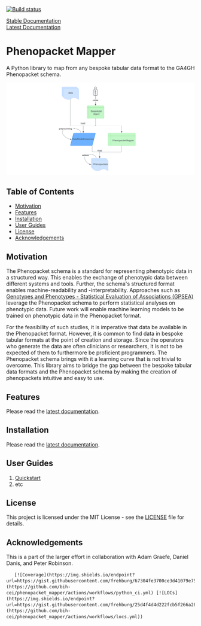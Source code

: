 [![Build status](https://github.com/bih-cei/phenopacket_mapper/workflows/CI/badge.svg)](https://github.com/bih-cei/phenopacket_mapper/actions/workflows/python_ci.yml)

[Stable Documentation](https://bih-cei.github.io/phenopacket_mapper/stable/)  
[Latest Documentation](https://bih-cei.github.io/phenopacket_mapper/latest/)  

# Phenopacket Mapper

A Python library to map from any bespoke tabular data format to the GA4GH Phenopacket schema.

![Mapping Flow](res/imgs/docs/phenopacket_mapper_flow_simplified_.png)

## Table of Contents

- [Motivation](#motivation)
- [Features](#features)
- [Installation](#installation)
- [User Guides](#user-guides)
- [License](#license)
- [Acknowledgements](#acknowledgements)

## Motivation

The Phenopacket schema is a standard for representing phenotypic data in a structured way. This enables the exchange of 
phenotypic data between different systems and tools. Further, the schema's structured format enables machine-readability
and -interpretability. Approaches such as [Genotypes and Phenotypes - Statistical Evaluation of Associations (GPSEA)](https://github.com/monarch-initiative/gpsea)
leverage the Phenopacket schema to perform statistical analyses on phenotypic data. Future work will enable machine learning
models to be trained on phenotypic data in the Phenopacket format.

For the feasibility of such studies, it is imperative that data be available in the Phenopacket format. However, it is
common to find data in bespoke tabular formats at the point of creation and storage. Since the operators who generate
the data are often clinicians or researchers, it is not to be expected of them to furthermore be proficient programmers.
The Phenopacket schema brings with it a learning curve that is not trivial to overcome. This library aims to bridge the
gap between the bespoke tabular data formats and the Phenopacket schema by making the creation of phenopackets intuitive
and easy to use.

## Features
Please read the [latest documentation](https://bih-cei.github.io/phenopacket_mapper/latest/introduction.html).

## Installation

Please read the [latest documentation](https://bih-cei.github.io/phenopacket_mapper/latest/installation.html).



## User Guides
1. [Quickstart](https://bih-cei.github.io/phenopacket_mapper/stable/quickstart)
2. etc

## License

This project is licensed under the MIT License - see the [LICENSE](LICENSE) file for details.

## Acknowledgements
This is a part of the larger effort in collaboration with Adam Graefe, Daniel Danis, and Peter Robinson.

```
   [![Coverage](https://img.shields.io/endpoint?url=https://gist.githubusercontent.com/frehburg/67304fe3700ce3d41079e75f4fe9609f/raw/phenopacket_mapper_test_cov.JSON)](https://github.com/bih-cei/phenopacket_mapper/actions/workflows/python_ci.yml) [![LOCs](https://img.shields.io/endpoint?url=https://gist.githubusercontent.com/frehburg/25d4f4d4d222fcb5f266a280b1dd60d4/raw/phenopacket_mapper_locs.JSON)](https://github.com/bih-cei/phenopacket_mapper/actions/workflows/locs.yml))
```
